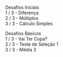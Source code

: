 Desafios Iniciais<br>
1 / 3 - Diferença<br>
2 / 3 - Múltiplos<br>
3 / 3 - Cálculo Simples<br>

Desafios Básicos<br>
1 / 3 - Vai Ter Copa?<br>
2 / 3 - Teste de Seleção 1<br>
3 / 3 - Média 3<br>
